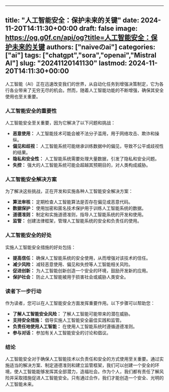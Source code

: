 
---
title: "人工智能安全：保护未来的关键"
date: 2024-11-20T14:11:30+00:00
draft: false
image: https://og.g0f.cn/api/og?title=人工智能安全：保护未来的关键
authors: ["naiveのai"]
categories: ["ai"]
tags: ["chatgpt","sora","openai","Mistral AI"]
slug: "20241120141130"
lastmod: 2024-11-20T14:11:30+00:00
---
人工智能（AI）正在迅速改变我们的世界，从自动化任务到增强决策制定，它为各行各业带来了无穷无尽的机会。然而，随着人工智能功能的不断增强，确保其安全使用也至关重要。

### 人工智能安全的重要性

人工智能安全至关重要，因为它解决了以下问题和挑战：

- **恶意使用：** 人工智能技术可能会被不法分子滥用，用于网络攻击、欺诈和操纵。
- **偏见和歧视：** 人工智能系统可能继承训练数据中的偏见，导致不公平或歧视性的结果。
- **隐私和安全性：** 人工智能系统需要处理大量数据，引发了隐私和安全问题。
- **失控：** 强大的人工智能系统可能会超越其预期目的，对人类构成威胁。

### 人工智能安全解决方案

为了解决这些挑战，正在开发和实施各种人工智能安全解决方案：

- **算法审核：** 定期检查人工智能算法是否存在偏见或恶意代码。
- **数据保护：** 使用加密和匿名技术保护用于训练人工智能系统的数据。
- **道德准则：** 制定和实施道德准则，指导人工智能系统的开发和使用。
- **监管：** 创建法律框架，管理人工智能系统的安全和负责任的使用。

### 人工智能安全的好处

实施人工智能安全措施的好处包括：

- **提高信任：** 确保人工智能系统的安全使用，从而增强对该技术的信任。
- **减少风险：** 减轻恶意使用、偏见和失控等人工智能相关风险。
- **促进创新：** 为人工智能创新创造一个安全的环境，鼓励开发新的应用。
- **保护社会：** 防止人工智能被用于损害社会或威胁人类安全。

### 读者下一步行动

作为读者，您可以在人工智能安全方面发挥重要作用。以下步骤可以帮助您：

- **了解人工智能安全风险：** 了解人工智能可能带来的潜在威胁。
- **支持安全措施：** 倡导实施人工智能安全最佳实践和监管。
- **负责任地使用人工智能：** 在使用人工智能系统时遵循道德准则。
- **参与对话：** 参加有关人工智能安全的讨论和倡议。

### 结论

人工智能安全对于确保人工智能技术以负责任和安全的方式使用至关重要。通过实施适当的解决方案、制定道德准则和建立监管框架，我们可以创建一个安全的环境，使人工智能能够发挥其全部潜力，造福社会。作为个人，我们都有责任了解风险并采取措施促进人工智能安全。只有通过合作，我们才能创造一个安全、光明的人工智能未来。